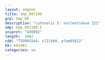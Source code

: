 ```yaml
---
layout: smgene
title: Smp_097180
grp: Smp_09
description: "cytosolic 5' nucleotidase III"
smp: Smp_097180.1
uniprot: "G4VD02"
length:  1002
cdd: "TIGR01544, cl21460, pfam05822"
kk: K01081
categories: sm
---
```

